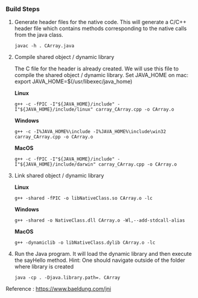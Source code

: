 ### Build Steps

1. Generate header files for the native code. This will generate a C/C++ header file which contains methods corresponding to the native calls from the java class.

    ```
    javac -h . CArray.java
    ```

2. Compile shared object / dynamic library

    The C file for the header is already created. We will use this file to compile the shared object / dynamic library.
    Set JAVA_HOME on mac: export JAVA_HOME=$(/usr/libexec/java_home)

    **Linux**

    ```
    g++ -c -fPIC -I"${JAVA_HOME}/include" -I"${JAVA_HOME}/include/linux" carray_CArray.cpp -o CArray.o
    ```

    **Windows**

    ```
    g++ -c -I%JAVA_HOME%\include -I%JAVA_HOME%\include\win32 carray_CArray.cpp -o CArray.o
    ```

    **MacOS**

    ```
    g++ -c -fPIC -I"${JAVA_HOME}/include" -I"${JAVA_HOME}/include/darwin" carray_CArray.cpp -o CArray.o
    ```

4.  Link shared object / dynamic library

    **Linux**

    ```
    g++ -shared -fPIC -o libNativeClass.so CArray.o -lc
    ```

    **Windows**

    ```
    g++ -shared -o NativeClass.dll CArray.o -Wl,--add-stdcall-alias
    ```

    **MacOS**

    ```
    g++ -dynamiclib -o libNativeClass.dylib CArray.o -lc
    ```

5. Run the Java program. It will load the dynamic library and then execute the sayHello method.
   Hint: One should navigate outside of the folder where library is created

    ```
    java -cp . -Djava.library.path=. CArray
    ```

Reference : https://www.baeldung.com/jni
